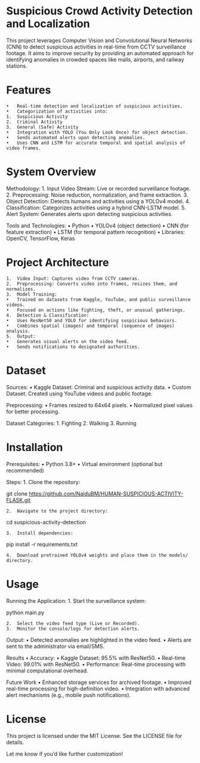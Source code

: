 # Suspicious Crowd Activity Detection and Localization

This project leverages Computer Vision and Convolutional Neural Networks (CNN) to detect suspicious activities in real-time from CCTV surveillance footage. It aims to improve security by providing an automated approach for identifying anomalies in crowded spaces like malls, airports, and railway stations.

# Features
	•	Real-time detection and localization of suspicious activities.
	•	Categorization of activities into:
	1.	Suspicious Activity
	2.	Criminal Activity
	3.	General (Safe) Activity
	•	Integration with YOLO (You Only Look Once) for object detection.
	•	Sends automated alerts upon detecting anomalies.
	•	Uses CNN and LSTM for accurate temporal and spatial analysis of video frames.

# System Overview

Methodology:
	1.	Input Video Stream: Live or recorded surveillance footage.
	2.	Preprocessing: Noise reduction, normalization, and frame extraction.
	3.	Object Detection: Detects humans and activities using a YOLOv4 model.
	4.	Classification: Categorizes activities using a hybrid CNN-LSTM model.
	5.	Alert System: Generates alerts upon detecting suspicious activities.

Tools and Technologies:
	•	Python
	•	YOLOv4 (object detection)
	•	CNN (for feature extraction)
	•	LSTM (for temporal pattern recognition)
	•	Libraries: OpenCV, TensorFlow, Keras

# Project Architecture
	1.	Video Input: Captures video from CCTV cameras.
	2.	Preprocessing: Converts video into frames, resizes them, and normalizes.
	3.	Model Training:
	•	Trained on datasets from Kaggle, YouTube, and public surveillance videos.
	•	Focused on actions like fighting, theft, or unusual gatherings.
	4.	Detection & Classification:
	•	Uses ResNet50 and YOLO for identifying suspicious behaviors.
	•	Combines spatial (images) and temporal (sequence of images) analysis.
	5.	Output:
	•	Generates visual alerts on the video feed.
	•	Sends notifications to designated authorities.

# Dataset

Sources:
	•	Kaggle Dataset: Criminal and suspicious activity data.
	•	Custom Dataset: Created using YouTube videos and public footage.

Preprocessing:
	•	Frames resized to 64x64 pixels.
	•	Normalized pixel values for better processing.

Dataset Categories:
	1.	Fighting
	2.	Walking
	3.	Running

# Installation

Prerequisites:
	•	Python 3.8+
	•	Virtual environment (optional but recommended)

Steps:
	1.	Clone the repository:

git clone https://github.com/NaiduBM/HUMAN-SUSPICIOUS-ACTIVITY-FLASK.git


	2.	Navigate to the project directory:

cd suspicious-activity-detection


	3.	Install dependencies:

pip install -r requirements.txt


	4.	Download pretrained YOLOv4 weights and place them in the models/ directory.

# Usage

Running the Application:
	1.	Start the surveillance system:

python main.py


	2.	Select the video feed type (Live or Recorded).
	3.	Monitor the console/logs for detection alerts.

Output:
	•	Detected anomalies are highlighted in the video feed.
	•	Alerts are sent to the administrator via email/SMS.

Results
	•	Accuracy:
	•	Kaggle Dataset: 95.5% with ResNet50.
	•	Real-time Video: 99.01% with ResNet50.
	•	Performance: Real-time processing with minimal computational overhead.

Future Work
	•	Enhanced storage services for archived footage.
	•	Improved real-time processing for high-definition video.
	•	Integration with advanced alert mechanisms (e.g., mobile push notifications).

# License

This project is licensed under the MIT License. See the LICENSE file for details.

Let me know if you’d like further customization!
